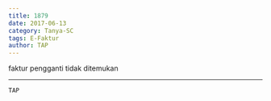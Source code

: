 ```yaml
---
title: 1879
date: 2017-06-13
category: Tanya-SC
tags: E-Faktur
author: TAP
---
```


faktur pengganti tidak ditemukan

---



`TAP`
